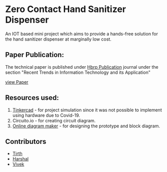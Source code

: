 # Zero Contact Hand Sanitizer Dispenser 

An IOT based mini project which aims to provide a hands-free solution for the hand sanitizer dispenser at marginally low cost.

## Paper Publication:

The technical paper is published under [Hbrp Publication](https://hbrppublication.com) journal under the section "Recent Trends in Information Technology and its Application" 

[view Paper](http://doi.org/10.5281/zenodo.4288676)

## Resources used:

1) [Tinkercad](https://www.tinkercad.com/) - for project simulation since it was not possible to implement using hardware due to Covid-19.
2) Circuito.io - for creating circuit diagram.
3) [Online diagram maker](https://app.diagrams.net/) - for designing the prototype and block diagram.

## Contributors

* [Tirth](https://github.com/acealtair13)
* [Harshal](https://github.com/harshals21)
* [Vivek](https://github.com/vivek992)


